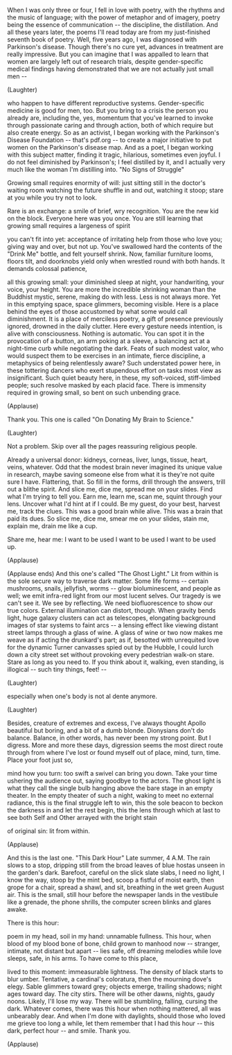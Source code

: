 
When I was only three or four,
I fell in love with poetry,
with the rhythms
and the music of language;
with the power of metaphor and of imagery,
poetry being the essence
of communication --
the discipline, the distillation.
And all these years later,
the poems I&#39;ll read today
are from my just-finished
seventh book of poetry.
Well, five years ago, I was diagnosed
with Parkinson&#39;s disease.
Though there&#39;s no cure yet,
advances in treatment
are really impressive.
But you can imagine
that I was appalled to learn
that women are largely
left out of research trials,
despite gender-specific
medical findings having demonstrated
that we are not actually just small men --

(Laughter)

who happen to have
different reproductive systems.
Gender-specific medicine
is good for men, too.
But you bring to a crisis
the person you already are,
including the, yes, momentum
that you&#39;ve learned to invoke
through passionate caring
and through action,
both of which require
but also create energy.
So as an activist, I began working
with the Parkinson&#39;s Disease Foundation --
that&#39;s pdf.org --
to create a major initiative to put women
on the Parkinson&#39;s disease map.
And as a poet, I began working
with this subject matter,
finding it tragic, hilarious,
sometimes even joyful.
I do not feel diminished by Parkinson&#39;s;
I feel distilled by it,
and I actually very much
like the woman I&#39;m distilling into.
&quot;No Signs of Struggle&quot;

Growing small requires enormity of will:
just sitting still
in the doctor&#39;s waiting room
watching the future shuffle in and out,
watching it stoop; stare at you
while you try not to look.

Rare is an exchange:
a smile of brief, wry recognition.
You are the new kid on the block.
Everyone here was you once.
You are still learning that growing small
requires a largeness of spirit

you can&#39;t fit into yet:
acceptance of irritating help
from those who love you;
giving way and over, but not up.
You&#39;ve swallowed hard the contents
of the &quot;Drink Me&quot; bottle,
and felt yourself shrink.
Now, familiar furniture looms,
floors tilt, and doorknobs yield only
when wrestled round with both hands.
It demands colossal patience,

all this growing small:
your diminished sleep at night,
your handwriting, your voice, your height.
You are more the incredible
shrinking woman
than the Buddhist mystic,
serene, making do with less.
Less is not always more.
Yet in this emptying space,
space glimmers,
becoming visible.
Here is a place behind the eyes
of those accustomed
by what some would call diminishment.
It is a place of merciless poetry,
a gift of presence previously ignored,
drowned in the daily clutter.
Here every gesture needs intention,
is alive with consciousness.
Nothing is automatic.
You can spot it
in the provocation of a button,
an arm poking at a sleeve,
a balancing act at a night-time curb
while negotiating the dark.
Feats of such modest valor,
who would suspect them to be exercises
in an intimate, fierce discipline,
a metaphysics of being relentlessly aware?
Such understated power here,
in these tottering dancers
who exert stupendous effort
on tasks most view as insignificant.
Such quiet beauty here, in these,
my soft-voiced, stiff-limbed people;
such resolve masked by each placid face.
There is immensity required
in growing small,
so bent on such unbending grace.

(Applause)

Thank you.
This one is called
&quot;On Donating My Brain to Science.&quot;

(Laughter)

Not a problem.
Skip over all the pages
reassuring religious people.

Already a universal donor:
kidneys, corneas, liver, lungs,
tissue, heart, veins, whatever.
Odd that the modest brain never
imagined its unique value in research,
maybe saving someone else from what it is
they&#39;re not quite sure I have.
Flattering, that.
So fill in the forms,
drill through the answers,
trill out a blithe spirit.
And slice me, dice me,
spread me on your slides.
Find what I&#39;m trying to tell you.
Earn me, learn me, scan me,
squint through your lens.
Uncover what I&#39;d hint at if I could.
Be my guest, do your best,
harvest me, track the clues.
This was a good brain while alive.
This was a brain that paid its dues.
So slice me, dice me,
smear me on your slides,
stain me, explain me, drain me like a cup.

Share me, hear me:
I want to be used
I want to be used
I want to be used
up.

(Applause)

(Applause ends)
And this one&#39;s called &quot;The Ghost Light.&quot;
Lit from within is the sole secure way
to traverse dark matter.
Some life forms -- certain mushrooms,
snails, jellyfish, worms --
glow bioluminescent,
and people as well;
we emit infra-red light
from our most lucent selves.
Our tragedy is we can&#39;t see it.
We see by reflecting.
We need biofluorescence
to show our true colors.
External illumination can distort, though.
When gravity bends light,
huge galaxy clusters
can act as telescopes,
elongating background images
of star systems to faint arcs --
a lensing effect
like viewing distant street lamps
through a glass of wine.
A glass of wine or two now makes me weave
as if acting the drunkard&#39;s part;
as if, besotted with unrequited love
for the dynamic Turner canvasses
spied out by the Hubble,
I could lurch down a city street set
without provoking
every pedestrian walk-on stare.
Stare as long as you need to.
If you think about it, walking,
even standing, is illogical --
such tiny things, feet! --

(Laughter)

especially when one&#39;s body
is not al dente anymore.

(Laughter)

Besides, creature of extremes and excess,
I&#39;ve always thought Apollo
beautiful but boring,
and a bit of a dumb blonde.
Dionysians don&#39;t do balance.
Balance, in other words,
has never been my strong point.
But I digress.
More and more these days,
digression seems
the most direct route through
from where I&#39;ve lost or found myself
out of place, mind, turn, time.
Place your foot just so,

mind how you turn:
too swift a swivel can bring you down.
Take your time ushering the audience out,
saying goodbye to the actors.
The ghost light
is what they call the single bulb
hanging above the bare stage
in an empty theater.
In the empty theater of such a night,
waking to meet no external radiance,
this is the final struggle left to win,
this the sole beacon
to beckon the darkness in
and let the rest begin,
this the lens through which at last
to see both Self and Other
arrayed with the bright stain

of original sin:
lit from within.

(Applause)

And this is the last one.
&quot;This Dark Hour&quot;
Late summer, 4 A.M.
The rain slows to a stop,
dripping still from the broad leaves
of blue hostas unseen
in the garden&#39;s dark.
Barefoot, careful
on the slick slate slabs,
I need no light, I know the way,
stoop by the mint bed,
scoop a fistful of moist earth,
then grope for a chair,
spread a shawl, and sit,
breathing in the wet green August air.
This is the small, still hour
before the newspaper
lands in the vestibule like a grenade,
the phone shrills, the computer screen
blinks and glares awake.

There is this hour:

poem in my head, soil in my hand:
unnamable fullness.
This hour, when blood of my blood
bone of bone, child grown
to manhood now --
stranger, intimate,
not distant but apart --
lies safe, off dreaming melodies
while love sleeps, safe, in his arms.
To have come to this place,

lived to this moment:
immeasurable lightness.
The density of black starts to blur umber.
Tentative, a cardinal&#39;s coloratura,
then the mourning dove&#39;s elegy.
Sable glimmers toward grey;
objects emerge, trailing shadows;
night ages toward day.
The city stirs.
There will be other dawns,
nights, gaudy noons.
Likely, I&#39;ll lose my way.
There will be stumbling, falling,
cursing the dark.
Whatever comes,
there was this hour when nothing mattered,
all was unbearably dear.
And when I&#39;m done with daylights,
should those who loved me
grieve too long a while,
let them remember that I had this hour --
this dark, perfect hour --
and smile.
Thank you.

(Applause)

